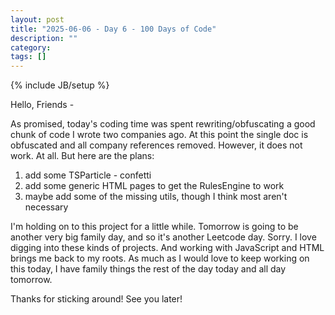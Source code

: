 ```yaml
---
layout: post
title: "2025-06-06 - Day 6 - 100 Days of Code"
description: ""
category: 
tags: []
---
```

{% include JB/setup %}


Hello, Friends -

As promised, today's coding time was spent rewriting/obfuscating a good chunk of code I wrote two companies ago. At this point the single doc is obfuscated and all company references removed. However, it does not work. At all. But here are the plans:
1. add some TSParticle - confetti
2. add some generic HTML pages to get the RulesEngine to work
3. maybe add some of the missing utils, though I think most aren't necessary

I'm holding on to this project for a little while. Tomorrow is going to be another very big family day, and so it's another Leetcode day. Sorry. I love digging into these kinds of projects. And working with JavaScript and HTML brings me back to my roots. As much as I would love to keep working on this today, I have family things the rest of the day today and all day tomorrow.

Thanks for sticking around! See you later!